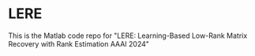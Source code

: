 # LERE
This is the Matlab code repo for "LERE: Learning-Based Low-Rank Matrix Recovery with Rank Estimation AAAI 2024"
